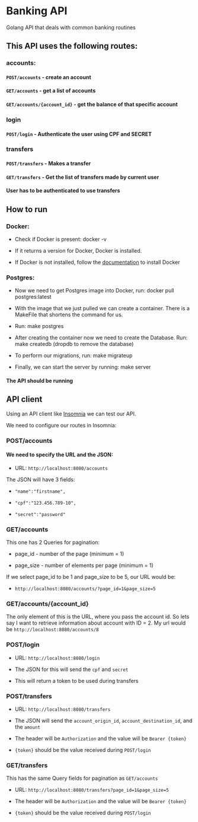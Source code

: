 # Banking API

Golang API that deals with common banking routines



## This API uses the following routes:

### accounts:

#### `POST/accounts` - create an account

#### `GET/accounts` - get a list of accounts

#### `GET/accounts/{account_id}` - get the balance of that specific account

### login

#### `POST/login` - Authenticate the user using CPF and SECRET

### transfers

#### `POST/transfers` - Makes a transfer

#### `GET/transfers` - Get the list of transfers made by current user

#### User has to be authenticated to use transfers

## How to run

### Docker:

* Check if Docker is present: docker -v

* If it returns a version for Docker, Docker is installed.

* If Docker is not installed, follow the [documentation](https://docs.docker.com/engine/install/ubuntu/) to install Docker

### Postgres:

* Now we need to get Postgres image into Docker, run: docker pull postgres:latest

* With the image that we just pulled we can create a container. There is a MakeFile that shortens the command for us.

* Run: make postgres

* After creating the container now we need to create the Database. Run: make createdb (dropdb to remove the database)

* To perform our migrations, run: make migrateup

* Finally, we can start the server by running: make server

#### The API should be running

## API client

Using an API client like [Insomnia](https://insomnia.rest/) we can test our API.

We need to configure our routes in Insomnia:

### POST/accounts

#### We need to specify the URL and the JSON:

* URL: `http://localhost:8080/accounts`

The JSON will have 3 fields:

* `"name":"firstname",`

* `"cpf":"123.456.789-10",`

* `"secret":"password"`

### GET/accounts

This one has 2 Queries for pagination: 

* page_id - number of the page (minimum = 1)

* page_size - number of elements per page (minimum = 1)

If we select page_id to be 1 and page_size to be 5, our URL would be:

* `http://localhost:8080/accounts/?page_id=1&page_size=5`

### GET/accounts/{account_id}

The only element of this is the URL, where you pass the account id. So lets say I want to retrieve information about account with ID = 2. My url would be
`http://localhost:8080/accounts/8`

### POST/login

* URL: `http://localhost:8080/login`

* The JSON for this will send the `cpf` and `secret`

* This will return a token to be used during transfers

### POST/transfers

* URL: `http://localhost:8080/transfers`

* The JSON will send the `account_origin_id`, `account_destination_id`, and the `amount`

* The header will be `Authorization` and the value will be `Bearer {token}`

* `{token}` should be the value received during `POST/login`

### GET/transfers

This has the same Query fields for pagination as `GET/accounts`

* URL: `http://localhost:8080/transfers?page_id=1&page_size=5`

* The header will be `Authorization` and the value will be `Bearer {token}`

* `{token}` should be the value received during `POST/login`
